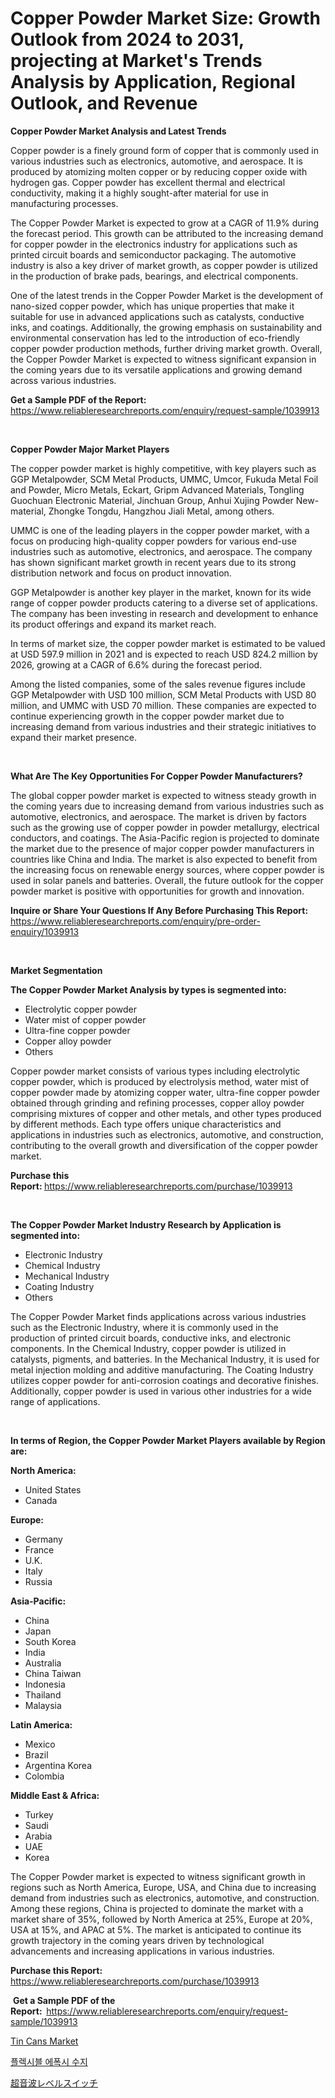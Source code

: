 <p><h1>Copper Powder Market Size: Growth Outlook from 2024 to 2031, projecting at Market's Trends Analysis by Application, Regional Outlook, and Revenue</h1></p><p><strong>Copper Powder Market Analysis and Latest Trends</strong></p>
<p><p>Copper powder is a finely ground form of copper that is commonly used in various industries such as electronics, automotive, and aerospace. It is produced by atomizing molten copper or by reducing copper oxide with hydrogen gas. Copper powder has excellent thermal and electrical conductivity, making it a highly sought-after material for use in manufacturing processes.</p><p>The Copper Powder Market is expected to grow at a CAGR of 11.9% during the forecast period. This growth can be attributed to the increasing demand for copper powder in the electronics industry for applications such as printed circuit boards and semiconductor packaging. The automotive industry is also a key driver of market growth, as copper powder is utilized in the production of brake pads, bearings, and electrical components.</p><p>One of the latest trends in the Copper Powder Market is the development of nano-sized copper powder, which has unique properties that make it suitable for use in advanced applications such as catalysts, conductive inks, and coatings. Additionally, the growing emphasis on sustainability and environmental conservation has led to the introduction of eco-friendly copper powder production methods, further driving market growth. Overall, the Copper Powder Market is expected to witness significant expansion in the coming years due to its versatile applications and growing demand across various industries.</p></p>
<p><strong>Get a Sample PDF of the Report:&nbsp;</strong> <a href="https://www.reliableresearchreports.com/enquiry/request-sample/1039913">https://www.reliableresearchreports.com/enquiry/request-sample/1039913</a></p>
<p>&nbsp;</p>
<p><strong>Copper Powder Major Market Players</strong></p>
<p><p>The copper powder market is highly competitive, with key players such as GGP Metalpowder, SCM Metal Products, UMMC, Umcor, Fukuda Metal Foil and Powder, Micro Metals, Eckart, Gripm Advanced Materials, Tongling Guochuan Electronic Material, Jinchuan Group, Anhui Xujing Powder New-material, Zhongke Tongdu, Hangzhou Jiali Metal, among others.</p><p>UMMC is one of the leading players in the copper powder market, with a focus on producing high-quality copper powders for various end-use industries such as automotive, electronics, and aerospace. The company has shown significant market growth in recent years due to its strong distribution network and focus on product innovation.</p><p>GGP Metalpowder is another key player in the market, known for its wide range of copper powder products catering to a diverse set of applications. The company has been investing in research and development to enhance its product offerings and expand its market reach.</p><p>In terms of market size, the copper powder market is estimated to be valued at USD 597.9 million in 2021 and is expected to reach USD 824.2 million by 2026, growing at a CAGR of 6.6% during the forecast period.</p><p>Among the listed companies, some of the sales revenue figures include GGP Metalpowder with USD 100 million, SCM Metal Products with USD 80 million, and UMMC with USD 70 million. These companies are expected to continue experiencing growth in the copper powder market due to increasing demand from various industries and their strategic initiatives to expand their market presence.</p></p>
<p>&nbsp;</p>
<p><strong>What Are The Key Opportunities For Copper Powder Manufacturers?</strong></p>
<p><p>The global copper powder market is expected to witness steady growth in the coming years due to increasing demand from various industries such as automotive, electronics, and aerospace. The market is driven by factors such as the growing use of copper powder in powder metallurgy, electrical conductors, and coatings. The Asia-Pacific region is projected to dominate the market due to the presence of major copper powder manufacturers in countries like China and India. The market is also expected to benefit from the increasing focus on renewable energy sources, where copper powder is used in solar panels and batteries. Overall, the future outlook for the copper powder market is positive with opportunities for growth and innovation.</p></p>
<p><strong>Inquire or Share Your Questions If Any Before Purchasing This Report:</strong> <a href="https://www.reliableresearchreports.com/enquiry/pre-order-enquiry/1039913">https://www.reliableresearchreports.com/enquiry/pre-order-enquiry/1039913</a></p>
<p>&nbsp;</p>
<p><strong>Market Segmentation</strong></p>
<p><strong>The Copper Powder Market Analysis by types is segmented into:</strong></p>
<p><ul><li>Electrolytic copper powder</li><li>Water mist of copper powder</li><li>Ultra-fine copper powder</li><li>Copper alloy powder</li><li>Others</li></ul></p>
<p><p>Copper powder market consists of various types including electrolytic copper powder, which is produced by electrolysis method, water mist of copper powder made by atomizing copper water, ultra-fine copper powder obtained through grinding and refining processes, copper alloy powder comprising mixtures of copper and other metals, and other types produced by different methods. Each type offers unique characteristics and applications in industries such as electronics, automotive, and construction, contributing to the overall growth and diversification of the copper powder market.</p></p>
<p><strong>Purchase this Report:&nbsp;</strong><a href="https://www.reliableresearchreports.com/purchase/1039913">https://www.reliableresearchreports.com/purchase/1039913</a></p>
<p>&nbsp;</p>
<p><strong>The Copper Powder Market Industry Research by Application is segmented into:</strong></p>
<p><ul><li>Electronic Industry</li><li>Chemical Industry</li><li>Mechanical Industry</li><li>Coating Industry</li><li>Others</li></ul></p>
<p><p>The Copper Powder Market finds applications across various industries such as the Electronic Industry, where it is commonly used in the production of printed circuit boards, conductive inks, and electronic components. In the Chemical Industry, copper powder is utilized in catalysts, pigments, and batteries. In the Mechanical Industry, it is used for metal injection molding and additive manufacturing. The Coating Industry utilizes copper powder for anti-corrosion coatings and decorative finishes. Additionally, copper powder is used in various other industries for a wide range of applications.</p></p>
<p>&nbsp;</p>
<p><strong>In terms of Region, the Copper Powder Market Players available by Region are:</strong></p>
<p>
    <p> <strong> North America: </strong>
        <ul>
            <li>United States</li>
            <li>Canada</li>
        </ul>
        </p> 
    <p> <strong> Europe: </strong>
        <ul>
            <li>Germany</li>
            <li>France</li>
            <li>U.K.</li>
            <li>Italy</li>
            <li>Russia</li>
        </ul>
        </p> 
    <p> <strong> Asia-Pacific: </strong>
        <ul>
            <li>China</li>
            <li>Japan</li>
            <li>South Korea</li>
            <li>India</li>
            <li>Australia</li>
            <li>China Taiwan</li>
            <li>Indonesia</li>
            <li>Thailand</li>
            <li>Malaysia</li>
        </ul>
        </p> 
    <p> <strong> Latin America: </strong>
        <ul>
            <li>Mexico</li>
            <li>Brazil</li>
            <li>Argentina Korea</li>
            <li>Colombia</li>
        </ul>
        </p> 
    <p> <strong> Middle East & Africa: </strong>
        <ul>
            <li>Turkey</li>
            <li>Saudi</li>
            <li>Arabia</li>
            <li>UAE</li>
            <li>Korea</li>
        </ul>
    </p>
    </p>
<p><p>The Copper Powder market is expected to witness significant growth in regions such as North America, Europe, USA, and China due to increasing demand from industries such as electronics, automotive, and construction. Among these regions, China is projected to dominate the market with a market share of 35%, followed by North America at 25%, Europe at 20%, USA at 15%, and APAC at 5%. The market is anticipated to continue its growth trajectory in the coming years driven by technological advancements and increasing applications in various industries.</p></p>
<p><strong>Purchase this Report: </strong><a href="https://www.reliableresearchreports.com/purchase/1039913">https://www.reliableresearchreports.com/purchase/1039913</a></p>
<p>&nbsp;<strong>Get a Sample PDF of the Report:&nbsp;&nbsp;</strong><a href="https://www.reliableresearchreports.com/enquiry/request-sample/1039913">https://www.reliableresearchreports.com/enquiry/request-sample/1039913</a></p>
<p><strong></strong></p>
<p><p><a href="https://github.com/CliffMedina6/Market-Research-Report-List-3/blob/main/tin-cans-market.md">Tin Cans Market</a></p><p><a href="https://github.com/oajzkywllm460/Market-Research-Report-List-1/blob/main/3796867194086.md">플렉시블 에폭시 수지</a></p><p><a href="https://github.com/mreklxf44233/Market-Research-Report-List-1/blob/main/4213295194362.md">超音波レベルスイッチ</a></p></p>